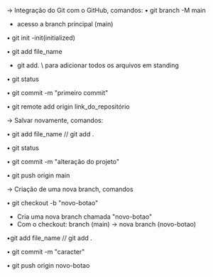 -> Integração do Git com o GitHub, comandos:
 • git branch -M main
 - acesso a branch principal (main)

 • git init
 -init(initialized) 

 • git add file_name 
 - git add.  \\ para adicionar todos os arquivos em standing

 • git status

 • git commit -m "primeiro commit"  

 • git remote add origin link_do_repositório

-> Salvar novamente, comandos:

 • git add file_name // git add .

 • git status

 • git commit -m "alteração do projeto"

 • git push origin main

-> Criação de uma nova branch, comandos

 • git checkout -b "novo-botao"
 - Cria uma nova branch chamada "novo-botao"
 - Com o checkout: branch (main) -> nova branch (novo-botao)

 •git add file_name // git add .

 • git commit -m "caracter"

 • git push origin novo-botao


